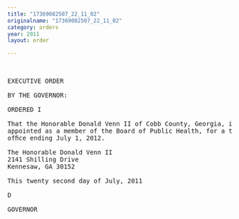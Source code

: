 ```yaml
---
title: "17369082507_22_11_02"
originalname: "17369082507_22_11_02"
category: orders
year: 2011
layout: order

---
```

<pre>
 

EXECUTIVE ORDER

BY THE GOVERNOR:

ORDERED I

That the Honorable Donald Venn II of Cobb County, Georgia, is
appointed as a member of the Board of Public Health, for a term of
ofﬁce ending July 1, 2012.

The Honorable Donald Venn II
2141 Shilling Drive
Kennesaw, GA 30152

This twenty second day of July, 2011

D

GOVERNOR

</pre>
